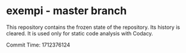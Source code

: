# exempi - master branch

This repository contains the frozen state of the repository.
Its history is cleared. It is used only for static code
analysis with Codacy.

Commit Time: 1712376124